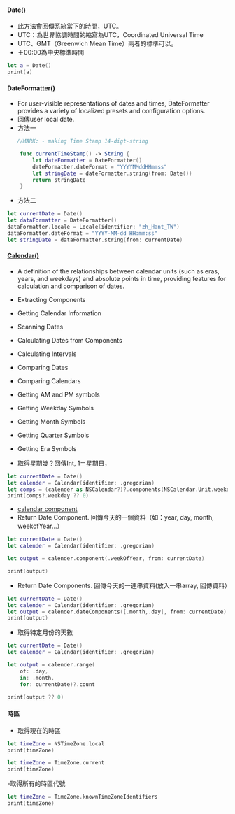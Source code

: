 #### Date()
- 此方法會回傳系統當下的時間，UTC。
- UTC：為世界協調時間的縮寫為UTC，Coordinated Universal Time
- UTC、GMT（Greenwich Mean Time）兩者的標準可以。
- ＋00:00為中央標準時間
```Swift
let a = Date()
print(a)
```

#### DateFormatter()
- For user-visible representations of dates and times, DateFormatter provides a variety of localized presets and configuration options.
- 回傳user local date.
- 方法一
```Swift
   //MARK: - making Time Stamp 14-digt-string

    func currentTimeStamp() -> String {
        let dateFormatter = DateFormatter()
        dateFormatter.dateFormat = "YYYYMMddHHmmss"
        let stringDate = dateFormatter.string(from: Date())
        return stringDate
    }
```
- 方法二
```Swift
let currentDate = Date()
let dataFormatter = DateFormatter()
dataFormatter.locale = Locale(identifier: "zh_Hant_TW")
dataFormatter.dateFormat = "YYYY-MM-dd HH:mm:ss"
let stringDate = dataFormatter.string(from: currentDate)
```
#### [Calendar()](https://developer.apple.com/documentation/foundation/calendar)
-  A definition of the relationships between calendar units (such as eras, years, and weekdays) and absolute points in time, providing features for calculation and comparison of dates.
-  Extracting Components
-  Getting Calendar Information
-  Scanning Dates
-  Calculating Dates from Components
-  Calculating Intervals
-  Comparing Dates
-  Comparing Calendars
-  Getting AM and PM symbols
-  Getting Weekday Symbols
-  Getting Month Symbols
-  Getting Quarter Symbols
-  Getting Era Symbols

- 取得星期幾？回傳Int, 1＝星期日，
```Swift
let currentDate = Date()
let calender = Calendar(identifier: .gregorian)
let comps = (calender as NSCalendar?)?.components(NSCalendar.Unit.weekday, from: currentDate)
print(comps?.weekday ?? 0)
```

- [calendar component](https://developer.apple.com/documentation/foundation/calendar/component)
- Return Date Component. 回傳今天的一個資料（如：year, day, month, weekofYear...）
```Swift
let currentDate = Date()
let calender = Calendar(identifier: .gregorian)

let output = calender.component(.weekOfYear, from: currentDate)

print(output)
```
- Return Date Components. 回傳今天的一連串資料(放入一串array, 回傳資料）
```Swift
let currentDate = Date()
let calender = Calendar(identifier: .gregorian)
let output = calender.dateComponents([.month,.day], from: currentDate)
print(output)
```

- 取得特定月份的天數
```Swift
let currentDate = Date()
let calender = Calendar(identifier: .gregorian)

let output = calender.range(
    of: .day,
    in: .month,
    for: currentDate)?.count

print(output ?? 0)

```

#### 時區
- 取得現在的時區
```Swift
let timeZone = NSTimeZone.local
print(timeZone)
```
```Swift
let timeZone = TimeZone.current
print(timeZone)
```
-取得所有的時區代號
```Swift
let timeZone = TimeZone.knownTimeZoneIdentifiers
print(timeZone)
```
